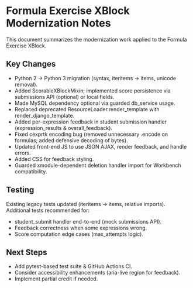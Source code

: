 # Formula Exercise XBlock Modernization Notes

This document summarizes the modernization work applied to the Formula Exercise XBlock.

## Key Changes
- Python 2 -> Python 3 migration (syntax, iteritems -> items, unicode removal).
- Added ScorableXBlockMixin; implemented score persistence via submissions API (optional) or local fields.
- Made MySQL dependency optional via guarded db_service usage.
- Replaced deprecated ResourceLoader.render_template with render_django_template.
- Added per-expression feedback in student submission handler (expression_results & overall_feedback).
- Fixed cexprtk encoding bug (removed unnecessary .encode on formulas; added defensive decoding of bytes).
- Updated front-end JS to use JSON AJAX, render feedback, and handle errors.
- Added CSS for feedback styling.
- Guarded xmodule-dependent deletion handler import for Workbench compatibility.

## Testing
Existing legacy tests updated (iteritems -> items, relative imports). Additional tests recommended for:
- student_submit handler end-to-end (mock submissions API).
- Feedback correctness when some expressions wrong.
- Score computation edge cases (max_attempts logic).

## Next Steps
- Add pytest-based test suite & GitHub Actions CI.
- Consider accessibility enhancements (aria-live region for feedback).
- Implement partial credit if needed.

